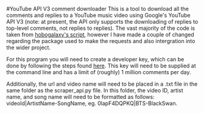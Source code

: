 #YouTube API V3 comment downloader 
This is a tool to download all the comments and replies to a YouTube music video using Google's YouTube API V3 (note: at present, the API only supports the downloading of replies to top-level comments, not replies to replies). The vast majority of the code is taken from [hobogalaxy's script](https://github.com/ashleve/youtube_multi_video_comment_downloader/blob/master/yt-comment-scraper.py), however I have made a couple of changed regarding the package used to make the requests and also intergration into the wider project.

For this program you will need to create a developer key, which can be done by following the steps found [here](https://developers.google.com/youtube/v3/getting-started). This key will need to be supplied at the command line and has a limit of (roughly) 1 million comments per day.

Additionally, the url and video name will need to be placed in a .txt file in the same folder as the scraper_api.py file. In this folder, the video ID, artist name, and song name will need to be formatted as follows: videoId|ArtistName-SongName, eg. 0lapF4DQPKQ|BTS-BlackSwan.

